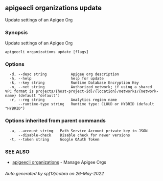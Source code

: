 ## apigeecli organizations update

Update settings of an Apigee Org

### Synopsis

Update settings of an Apigee Org

```
apigeecli organizations update [flags]
```

### Options

```
  -d, --desc string           Apigee org description
  -h, --help                  help for update
  -k, --key string            Runtime Database Encryption Key
  -n, --net string            Authorized network; if using a shared VPC format is projects/{host-project-id}/{location}/networks/{network-name} (default "default")
  -r, --reg string            Analytics region name
      --runtime-type string   Runtime type: CLOUD or HYBRID (default "HYBRID")
```

### Options inherited from parent commands

```
  -a, --account string   Path Service Account private key in JSON
      --disable-check    Disable check for newer versions
  -t, --token string     Google OAuth Token
```

### SEE ALSO

* [apigeecli organizations](apigeecli_organizations.md)	 - Manage Apigee Orgs

###### Auto generated by spf13/cobra on 26-May-2022
